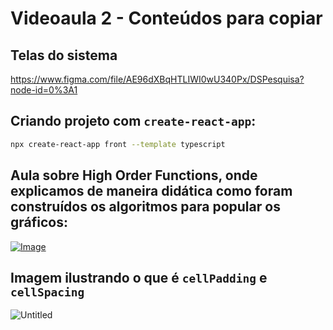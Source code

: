 # Videoaula 2 - Conteúdos para copiar

## Telas do sistema

https://www.figma.com/file/AE96dXBqHTLIWI0wU340Px/DSPesquisa?node-id=0%3A1


## Criando projeto com `create-react-app`:

```bash
npx create-react-app front --template typescript
```

## Aula sobre High Order Functions, onde explicamos de maneira didática como foram construídos os algoritmos para popular os gráficos:

[![Image](https://img.youtube.com/vi/IL9UfTcCXL4/mqdefault.jpg "Vídeo no Youtube")](https://www.youtube.com/watch?v=IL9UfTcCXL4)


## Imagem ilustrando o que é `cellPadding` e `cellSpacing`
![Untitled](https://user-images.githubusercontent.com/5726140/93224464-7f60a400-f747-11ea-9582-afcd2d02d3b0.jpg)
